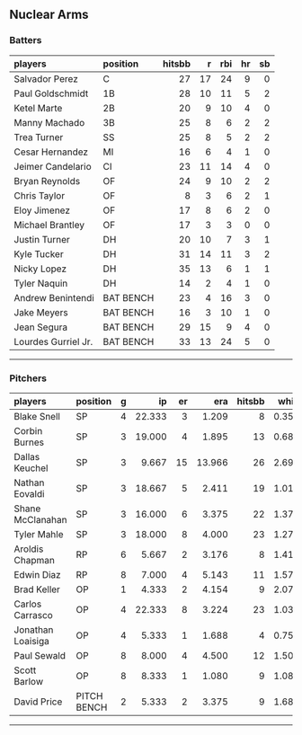 ## Nuclear Arms

### Batters

 
|players             |position  | hitsbb|  r| rbi| hr| sb| 
|:-------------------|:---------|------:|--:|---:|--:|--:| 
|Salvador Perez      |C         |     27| 17|  24|  9|  0| 
|Paul Goldschmidt    |1B        |     28| 10|  11|  5|  2| 
|Ketel Marte         |2B        |     20|  9|  10|  4|  0| 
|Manny Machado       |3B        |     25|  8|   6|  2|  2| 
|Trea Turner         |SS        |     25|  8|   5|  2|  2| 
|Cesar Hernandez     |MI        |     16|  6|   4|  1|  0| 
|Jeimer Candelario   |CI        |     23| 11|  14|  4|  0| 
|Bryan Reynolds      |OF        |     24|  9|  10|  2|  2| 
|Chris Taylor        |OF        |      8|  3|   6|  2|  1| 
|Eloy Jimenez        |OF        |     17|  8|   6|  2|  0| 
|Michael Brantley    |OF        |     17|  3|   3|  0|  0| 
|Justin Turner       |DH        |     20| 10|   7|  3|  1| 
|Kyle Tucker         |DH        |     31| 14|  11|  3|  2| 
|Nicky Lopez         |DH        |     35| 13|   6|  1|  1| 
|Tyler Naquin        |DH        |     14|  2|   4|  1|  0| 
|Andrew Benintendi   |BAT BENCH |     23|  4|  16|  3|  0| 
|Jake Meyers         |BAT BENCH |     16|  3|  10|  1|  0| 
|Jean Segura         |BAT BENCH |     29| 15|   9|  4|  0| 
|Lourdes Gurriel Jr. |BAT BENCH |     33| 13|  24|  5|  0| 


* * *

### Pitchers

 
|players           |position    |  g|     ip| er|    era| hitsbb|  whip| so|  w| sv| 
|:-----------------|:-----------|--:|------:|--:|------:|------:|-----:|--:|--:|--:| 
|Blake Snell       |SP          |  4| 22.333|  3|  1.209|      8| 0.358| 31|  1|  0| 
|Corbin Burnes     |SP          |  3| 19.000|  4|  1.895|     13| 0.684| 30|  2|  0| 
|Dallas Keuchel    |SP          |  3|  9.667| 15| 13.966|     26| 2.690|  5|  0|  0| 
|Nathan Eovaldi    |SP          |  3| 18.667|  5|  2.411|     19| 1.018| 24|  0|  0| 
|Shane McClanahan  |SP          |  3| 16.000|  6|  3.375|     22| 1.375| 15|  1|  0| 
|Tyler Mahle       |SP          |  3| 18.000|  8|  4.000|     23| 1.278| 20|  1|  0| 
|Aroldis Chapman   |RP          |  6|  5.667|  2|  3.176|      8| 1.412| 10|  0|  3| 
|Edwin Diaz        |RP          |  8|  7.000|  4|  5.143|     11| 1.571| 13|  1|  4| 
|Brad Keller       |OP          |  1|  4.333|  2|  4.154|      9| 2.077|  3|  0|  0| 
|Carlos Carrasco   |OP          |  4| 22.333|  8|  3.224|     23| 1.030| 19|  1|  0| 
|Jonathan Loaisiga |OP          |  4|  5.333|  1|  1.688|      4| 0.750|  4|  1|  0| 
|Paul Sewald       |OP          |  8|  8.000|  4|  4.500|     12| 1.500| 13|  1|  1| 
|Scott Barlow      |OP          |  8|  8.333|  1|  1.080|      9| 1.080| 10|  0|  4| 
|David Price       |PITCH BENCH |  2|  5.333|  2|  3.375|      9| 1.688|  2|  0|  0| 


* * *


